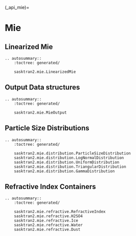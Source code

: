 
(_api_mie)=
# Mie

## Linearized Mie
```{eval-rst}
.. autosummary::
    :toctree: generated/

    sasktran2.mie.LinearizedMie
```

## Output Data structures
```{eval-rst}
.. autosummary::
    :toctree: generated/

    sasktran2.mie.MieOutput

```

## Particle Size Distributions
```{eval-rst}
.. autosummary::
    :toctree: generated/

    sasktran2.mie.distribution.ParticleSizeDistribution
    sasktran2.mie.distribution.LogNormalDistribution
    sasktran2.mie.distribution.UniformDistribution
    sasktran2.mie.distribution.TriangularDistribution
    sasktran2.mie.distribution.GammaDistribution

```

## Refractive Index Containers
```{eval-rst}
.. autosummary::
    :toctree: generated/

    sasktran2.mie.refractive.RefractiveIndex
    sasktran2.mie.refractive.H2SO4
    sasktran2.mie.refractive.Ice
    sasktran2.mie.refractive.Water
    sasktran2.mie.refractive.Dust

```
